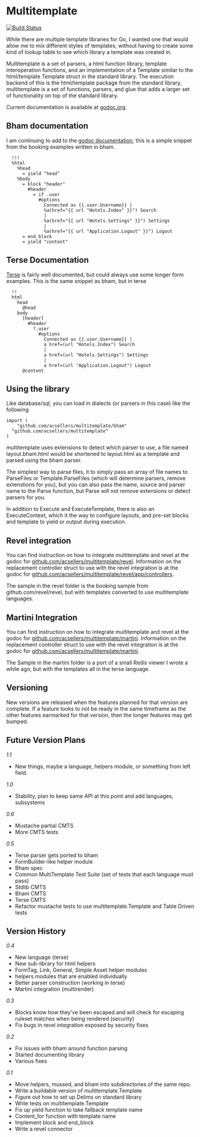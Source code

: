 Multitemplate
=============

[![Build Status](https://travis-ci.org/acsellers/multitemplate.svg?branch=master)](https://travis-ci.org/acsellers/multitemplate)

While there are multiple template libraries for Go, I wanted one that would allow
me to mix different styles of templates, without having to create some kind of
lookup table to see which library a template was created in.

Multitemplate is a set of parsers, a html function library, template
interoperation functions, and an implementation of a Template similar to the
html/template Template struct in the standard library. The execution backend
of this is the html/template package from the standard library, multitemplate
is a set of functions, parsers, and glue that adds a larger set of functionality 
on top of the standard library.

Current documentation is available at [godoc.org](http://godoc.org/github.com/acsellers/multitemplate).

Bham documentation
------------------

I am continuing to add to the [godoc documentation](http://godoc.org/github.com/acsellers/multitemplate/bham),
this is a simple snippet from the booking examples written in bham.

```
  !!!
  %html
    %head
      = yield "head"
    %body
      = block "header"
        #header
          = if .user
            #options
              Connected as {{.user.Username}} |
              %a(href="{{ url "Hotels.Index" }}") Search
              |
              %a(href="{{ url "Hotels.Settings" }}") Settings
              |
              %a(href="{{ url "Application.Logout" }}") Logout
      = end_block
      = yield "content"
```

Terse Documentation
-------------------

[Terse](http://godoc.org/github.com/acsellers/multitemplate/terse) is fairly well documented, but could always use some longer form examples.
This is the same snippet as bham, but in terse

```
  !!
  html
    head
      @head
    body
      [header]
        #header
          ?.user
            #options
              Connected as {{.user.Username}} |
              a href=(url "Hotels.Index") Search
              |
              a href=(url "Hotels.Settings") Settings
              |
              a href=(url "Application.Logout") Logout
      @content
```

Using the library
-----------------

Like database/sql, you can load in dialects (or parsers in this case) like the following

```
import (
  _ "github.com/acsellers/multitemplate/bham"
  "github.com/acsellers/multitemplate"
)
```

multitemplate uses extensions to detect which parser to use, a file named layout.bham.html
would be shortened to layout.html as a template and parsed using the bham parser.

The simplest way to parse files, it to simply pass an array of file names to ParseFiles or 
Template.ParseFiles (which will determine parsers, remove extenstions for you), but you can 
also pass the name, source and parser name to the Parse function, but Parse will not remove
extensions or detect parsers for you.

In addition to Execute and ExecuteTemplate, there is also an ExecuteContext, which it the
way to configure layouts, and pre-set blocks and template to yield or output during execution.



Revel integration
-----------------

You can find instruction on how to integrate multitemplate and revel at the godoc for
[github.com/acsellers/multitemplate/revel](http://godoc.org/github.com/acsellers/multitemplate/revel).
Information on the replacement controller struct to use with the revel integration is at the godoc for
[github.com/acsellers/multitemplate/revel/app/controllers](http://godoc.org/github.com/acsellers/multitemplate/revel/app/controllers).

The sample in the revel folder is the booking sample from
github.com/revel/revel, but with templates converted to use multitemplate languages.


Martini Integration
-------------------

You can find instruction on how to integrate multitemplate and revel at the godoc for
[github.com/acsellers/multitemplate/martini](http://godoc.org/github.com/acsellers/multitemplate/martini).
Information on the replacement controller struct to use with the revel integration is at the godoc for
[github.com/acsellers/multitemplate/martini](http://godoc.org/github.com/acsellers/multitemplate/martini).

The Sample in the martini folder is a port of a small Redis viewer I wrote a while ago,
but with the templates all in the terse language.


Versioning
----------

New versions are released when the features planned for that version 
are complete. If a feature looks to not be ready in the same 
timeframe as the other features earmarked for that version, then the
longer features may get bumped.


Future Version Plans
--------------------

_1.1_

* New things, maybe a language, helpers module, or something from left field.

_1.0_

* Stability, plan to keep same API at this point and add languages, subsystems

_0.6_

* Mustache partial CMTS
* More CMTS tests

_0.5_

* Terse parser gets ported to bham
* FormBuilder-like helper module
* Bham spec
* Common MultiTemplate Test Suite (set of tests that each language must pass)
* Stdlib CMTS
* Bham CMTS
* Terse CMTS
* Refactor mustache tests to use multitemplate.Template and Table Driven tests

Version History
---------------

_0.4_

* New language (terse)
* New sub-library for html helpers
* FormTag, Link, General, Simple Asset helper modules
* helpers modules that are enabled individually
* Better parser construction (working in terse)
* Martini integration (multirender)

_0.3_

* Blocks know how they've been escaped and will check for escaping ruleset matches when being rendered (security)
* Fix bugs in revel integration exposed by security fixes

_0.2_

* Fix issues with bham around function parsing
* Started documenting library
* Various fixes

_0.1_

* Move helpers, mussed, and bham into subdirectories of the same repo.
* Write a buildable version of multitemplate.Template
* Figure out how to set up Delims on standard library
* Write tests on multitemplate.Template
* Fix up yield function to take fallback template name
* Content_for function with template name
* Implement block and end_block
* Write a revel connector
